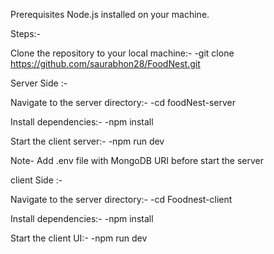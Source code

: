 Prerequisites Node.js installed on your machine.

Steps:-

Clone the repository to your local machine:- -git clone https://github.com/saurabhon28/FoodNest.git

Server Side :-

Navigate to the server directory:- -cd foodNest-server

Install dependencies:- -npm install

Start the client server:- -npm run dev

Note- Add .env file with MongoDB URI before start the server

client Side :-

Navigate to the server directory:- -cd Foodnest-client

Install dependencies:- -npm install

Start the client UI:- -npm run dev